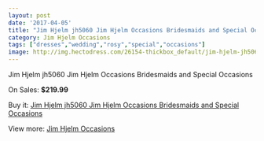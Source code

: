 ```yaml
---
layout: post
date: '2017-04-05'
title: "Jim Hjelm jh5060 Jim Hjelm Occasions Bridesmaids and Special Occasions"
category: Jim Hjelm Occasions
tags: ["dresses","wedding","rosy","special","occasions"]
image: http://img.hectodress.com/26154-thickbox_default/jim-hjelm-jh5060-jim-hjelm-occasions-bridesmaids-and-special-occasions.jpg
---
```

Jim Hjelm jh5060 Jim Hjelm Occasions Bridesmaids and Special Occasions

On Sales: **$219.99**
<a href="https://www.hectodress.com/jim-hjelm-occasions/12190-jim-hjelm-jh5060-jim-hjelm-occasions-bridesmaids-and-special-occasions.html"><amp-img layout="responsive" width="600" height="600" src="//img.hectodress.com/26154-thickbox_default/jim-hjelm-jh5060-jim-hjelm-occasions-bridesmaids-and-special-occasions.jpg" alt="Jim Hjelm jh5060 Jim Hjelm Occasions Bridesmaids and Special Occasions 0" /></a>
<a href="https://www.hectodress.com/jim-hjelm-occasions/12190-jim-hjelm-jh5060-jim-hjelm-occasions-bridesmaids-and-special-occasions.html"><amp-img layout="responsive" width="600" height="600" src="//img.hectodress.com/26157-thickbox_default/jim-hjelm-jh5060-jim-hjelm-occasions-bridesmaids-and-special-occasions.jpg" alt="Jim Hjelm jh5060 Jim Hjelm Occasions Bridesmaids and Special Occasions 1" /></a>
<a href="https://www.hectodress.com/jim-hjelm-occasions/12190-jim-hjelm-jh5060-jim-hjelm-occasions-bridesmaids-and-special-occasions.html"><amp-img layout="responsive" width="600" height="600" src="//img.hectodress.com/26156-thickbox_default/jim-hjelm-jh5060-jim-hjelm-occasions-bridesmaids-and-special-occasions.jpg" alt="Jim Hjelm jh5060 Jim Hjelm Occasions Bridesmaids and Special Occasions 2" /></a>
<a href="https://www.hectodress.com/jim-hjelm-occasions/12190-jim-hjelm-jh5060-jim-hjelm-occasions-bridesmaids-and-special-occasions.html"><amp-img layout="responsive" width="600" height="600" src="//img.hectodress.com/26155-thickbox_default/jim-hjelm-jh5060-jim-hjelm-occasions-bridesmaids-and-special-occasions.jpg" alt="Jim Hjelm jh5060 Jim Hjelm Occasions Bridesmaids and Special Occasions 3" /></a>

Buy it: [Jim Hjelm jh5060 Jim Hjelm Occasions Bridesmaids and Special Occasions](https://www.hectodress.com/jim-hjelm-occasions/12190-jim-hjelm-jh5060-jim-hjelm-occasions-bridesmaids-and-special-occasions.html "Jim Hjelm jh5060 Jim Hjelm Occasions Bridesmaids and Special Occasions")

View more: [Jim Hjelm Occasions](https://www.hectodress.com/190-jim-hjelm-occasions "Jim Hjelm Occasions")